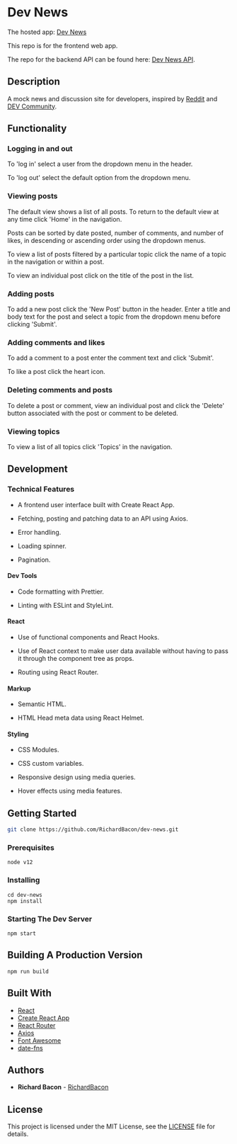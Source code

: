 # Dev News

The hosted app: [Dev News](https://dev-news-frontend.netlify.app/)

This repo is for the frontend web app.

The repo for the backend API can be found here: [Dev News API](https://github.com/RichardBacon/dev-news-api).

## Description

A mock news and discussion site for developers, inspired by [Reddit](https://www.reddit.com/) and [DEV Community](https://dev.to/).

## Functionality

### Logging in and out

To 'log in' select a user from the dropdown menu in the header.

To 'log out' select the default option from the dropdown menu.

### Viewing posts

The default view shows a list of all posts. To return to the default view at any time click 'Home' in the navigation.

Posts can be sorted by date posted, number of comments, and number of likes, in descending or ascending order using the dropdown menus.

To view a list of posts filtered by a particular topic click the name of a topic in the navigation or within a post.

To view an individual post click on the title of the post in the list.

### Adding posts

To add a new post click the 'New Post' button in the header. Enter a title and body text for the post and select a topic from the dropdown menu before clicking 'Submit'.

### Adding comments and likes

To add a comment to a post enter the comment text and click 'Submit'.

To like a post click the heart icon.

### Deleting comments and posts

To delete a post or comment, view an individual post and click the 'Delete' button associated with the post or comment to be deleted.

### Viewing topics

To view a list of all topics click 'Topics' in the navigation.

## Development

### Technical Features

- A frontend user interface built with Create React App.

- Fetching, posting and patching data to an API using Axios.

- Error handling.

- Loading spinner.

- Pagination.

#### Dev Tools

- Code formatting with Prettier.

- Linting with ESLint and StyleLint.

#### React

- Use of functional components and React Hooks.

- Use of React context to make user data available without having to pass it through the component tree as props.

- Routing using React Router.

#### Markup

- Semantic HTML.

- HTML Head meta data using React Helmet.

#### Styling

- CSS Modules.

- CSS custom variables.

- Responsive design using media queries.

- Hover effects using media features.

## Getting Started

```bash
git clone https://github.com/RichardBacon/dev-news.git
```

### Prerequisites

```
node v12
```

### Installing

```
cd dev-news
npm install
```

### Starting The Dev Server

```
npm start
```

## Building A Production Version

```
npm run build
```

## Built With

- [React](https://reactjs.org/)
- [Create React App](https://create-react-app.dev/)
- [React Router](https://reactrouter.com/)
- [Axios](https://github.com/axios/axios)
- [Font Awesome](https://fontawesome.com/)
- [date-fns](https://date-fns.org/)

## Authors

- **Richard Bacon** - [RichardBacon](https://github.com/RichardBacon)

## License

This project is licensed under the MIT License, see the [LICENSE](LICENSE) file for details.
